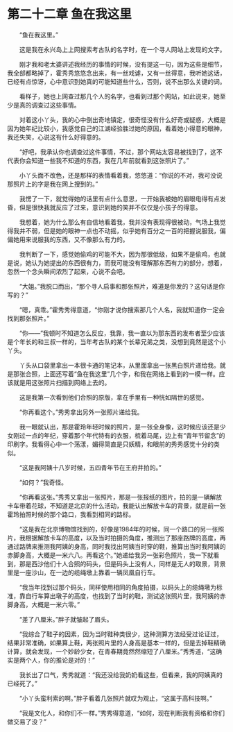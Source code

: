 # 第二十二章 鱼在我这里


　　“鱼在我这里。”

　　这是我在永兴岛上上网搜索考古队的名字时，在一个寻人网站上发现的文字。

　　刚才我和老太婆讲述我经历的事情的时候，没有提这一句，因为这些是细节，我全部都略掉了，霍秀秀悠悠念出来，有一丝戏谑，又有一丝得意，我听她这话，已经有点惊讶，心中意识到她真的可能知道些什么，否则，说不出那么关键的词。

　　看样子，她也上网查过那几个人的名字，也看到过那个网站，如此说来，她至少是真的调查过这些事情。

　　对着这小丫头，我的心中倒出奇地镇定，很奇怪没有什么好奇或疑惑，大概是因为她年纪比较小，我感觉自己的江湖经验胜过她的原因，看着她小得意的眼神，我还失笑，心说这有什么好得意的。

　　“好吧，我承认你也调查过这件事情，不过，那个网站太容易被找到了，这不代表你会知道一些我不知道的东西，我在几年前就看到这张照片了。”

　　小丫头面不改色，还是那样的表情看着我，悠悠道：“你说的不对，我可没说那照片上的字是我在网上搜到的。”

　　我愣了一下，就觉得她的话里有点什么意思，一开始我被她的眉眼电得有点发昏，但是很快我就反应了过来，意识到她的笑并不仅仅是小孩子的得意。

　　我想着，她为什么那么有自信地看着我，我并没有表现得很被动，气场上我觉得我并不弱，但是她的眼神一点也不动摇，似乎她有百分之一百的把握说服我，偏偏她用来说服我的东西，又不像那么有力的。

　　我判断了一下，感觉她偷鸡的可能不大，因为那很低级，如果不是偷鸡，也就是说，她认为她提出的东西很有力，而我可能没有理解那东西有力的部分，想着，忽然一个念头瞬间浓烈了起来，心说不会吧。

　　“大姐。”我脱口而出，“那个寻人启事和那张照片，难道是你发的？这句话是你写的？”

　　“嗯，真乖。”霍秀秀得意道，“你刚才说你搜索那几个人名，我就知道你一定会找到那张照片。”

　　“你——”我顿时不知道怎么反应，我靠，我一直以为那东西的发布者至少应该是个年长的和三叔一样的，当年考古队的某个长辈兄弟之类，没想到竟然是这个小丫头。

　　丫头从口袋里拿出一本很卡通的笔记本，从里面拿出一张黑白照片递给我。就是那张合照，上面还写着“鱼在我这里”几个字，和我在网络上看到的一模一样。应该就是用这张照片扫描到网络上去的。

　　这是我第一次看到他们合照的原版，拿在手里有一种恍如隔世的感觉。

　　“你再看这个。”秀秀拿出另外一张照片递给我。

　　我一眼就认出，那是霍玲年轻时候的照片，是一张全身像，这时候应该还是少女刚过一点的年纪，穿着那个年代特有的衣服，梳着马尾，边上有“青年节留念”的印刷字。我看得心中一个荡漾，媚得简直是只妖精，和眼前的秀秀感觉十分的类似。

　　“这是我阿姨十八岁时候，五四青年节在王府井拍的。”

　　“如何？”我奇怪。

　　“你再看这张。”秀秀又拿出一张照片，那是一张报纸的图片，拍的是一辆解放卡车带着花球，不知道是北京的什么活动，我能认出解放卡车的背景，就是前一张霍玲拍照时候的那个路口，我看到相同的路标。

　　“这是我在北京博物馆找到的，好像是1984年的时候，同一个路口的另一张照片，我根据解放卡车的高度，以及当时拍摄的角度，推测出了那座路牌的高度，再通过路牌来推测我阿姨的身高，同时我找出阿姨当时穿的鞋，推算出当时我阿姨的赤脚身高，大概是一米六八。再看这个。”她递给我另一张彩色照片，我一下就看到，那是西沙他们十人合照的码头，但是码头上没有人，同样是无人的取景，背景里是一座沙山，在一边的缆绳墩上靠着一辆凤凰自行车。

　　“我当年找到过那个码头，同样使用相同的角度拍摄，以码头上的缆绳墩为标准，靠自行车算出墩子的高度，也找到了当时的鞋，测试这张照片里，我阿姨的赤脚身高，大概是一米六零。”

　　“差了八厘米。”胖子就皱起了眉头。

　　“我综合了鞋子的因素，因为当时鞋种类很少，这种测算方法经受过论证过，结果非常准确，如果算上鞋，两张照片里的人身高是基本一样的，但是去掉鞋精确计算，就会发现，一个妙龄少女，在青春期竟然然缩短了八厘米。”秀秀道，“这确实是两个人，你的推论是对的！”

　　我长出了口气，秀秀就道：“我还没给我奶奶看这些，但看来，我的阿姨真的已经死了。”

　　“小丫头蛮利索的啊。”胖子看着几张照片就叹为观止，“这属于高科技啊。”

　　“我是文化人，和你们不一样。”秀秀得意道，“如何，现在判断我有资格和你们做交易了没？”

